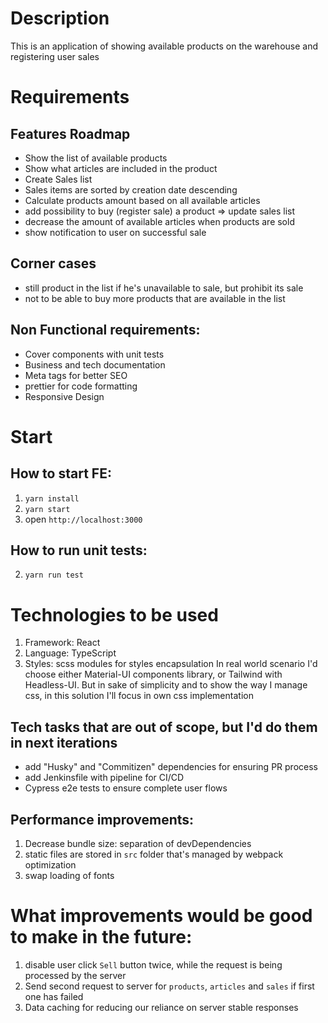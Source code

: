 # Description
This is an application of showing available products on the warehouse and registering user sales

# Requirements

## Features Roadmap
- Show the list of available products
- Show what articles are included in the product
- Create Sales list
- Sales items are sorted by creation date descending
- Calculate products amount based on all available articles
- add possibility to buy (register sale) a product => update sales list
- decrease the amount of available articles when products are sold
- show notification to user on successful sale

## Corner cases
- still product in the list if he's unavailable to sale, but prohibit its sale
- not to be able to buy more products that are available in the list

## Non Functional requirements:
- Cover components with unit tests
- Business and tech documentation
- Meta tags for better SEO
- prettier for code formatting
- Responsive Design

# Start
## How to start FE:
1. `yarn install`
2. `yarn start`
3. open `http://localhost:3000`

## How to run unit tests:
2. `yarn run test`


# Technologies to be used
1. Framework: React
2. Language: TypeScript
3. Styles: scss modules for styles encapsulation
   In real world scenario I'd choose either Material-UI components library, or Tailwind with Headless-UI.
   But in sake of simplicity and to show the way I manage css, in this solution I'll focus in own css implementation


## Tech tasks that are out of scope, but I'd do them in next iterations
- add "Husky" and "Commitizen" dependencies for ensuring PR process
- add Jenkinsfile with pipeline for CI/CD
- Cypress e2e tests to ensure complete user flows

## Performance improvements:
1. Decrease bundle size: separation of devDependencies
2. static files are stored in `src` folder that's managed by webpack optimization
3. swap loading of fonts

# What improvements would be good to make in the future:
1. disable user click `Sell` button twice, while the request is being processed by the server
2. Send second request to server for `products`, `articles` and `sales` if first one has failed
3. Data caching for reducing our reliance on server stable responses
